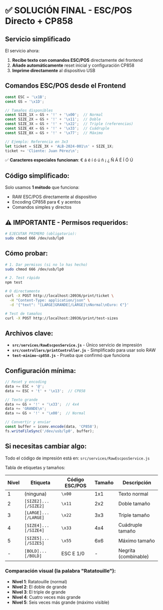 # ✅ SOLUCIÓN FINAL - ESC/POS Directo + CP858

## Servicio simplificado

El servicio ahora:
1. **Recibe texto con comandos ESC/POS** directamente del frontend
2. **Añade automáticamente** reset inicial y configuración CP858
3. **Imprime directamente** al dispositivo USB

## Comandos ESC/POS desde el Frontend

```javascript
const ESC = '\x1B';
const GS = '\x1D';

// Tamaños disponibles
const SIZE_1X = GS + '!' + '\x00';  // Normal
const SIZE_2X = GS + '!' + '\x11';  // Doble
const SIZE_3X = GS + '!' + '\x22';  // Triple (referencias)
const SIZE_4X = GS + '!' + '\x33';  // Cuádruple
const SIZE_8X = GS + '!' + '\x77';  // Máximo

// Ejemplo: Referencia en 3x3
let ticket = SIZE_3X + 'ALB-2024-001\n' + SIZE_1X;
ticket += 'Cliente: Juan Pérez\n';
```

✅ **Caracteres especiales funcionan**: € á é í ó ú ñ ¡ ¿ Ñ Á É Í Ó Ú

## Código simplificado:

Solo usamos **1 método** que funciona:
- RAW ESC/POS directamente al dispositivo
- Encoding CP858 para € y acentos
- Comandos simples y directos

## ⚠️ IMPORTANTE - Permisos requeridos:

```bash
# EJECUTAR PRIMERO (obligatorio):
sudo chmod 666 /dev/usb/lp0
```

## Cómo probar:

```bash
# 1. Dar permisos (si no lo has hecho)
sudo chmod 666 /dev/usb/lp0

# 2. Test rápido
npm test

# O directamente
curl -X POST http://localhost:20936/print/ticket \
  -H "Content-Type: application/json" \
  -d '{"text": "[LARGE]GRANDE[/LARGE]\nNormal\nEuro: €"}'

# Test de tamaños
curl -X POST http://localhost:20936/print/test-sizes
```

## Archivos clave:

- **`src/services/RawEscposService.js`** - Único servicio de impresión
- **`src/controllers/printController.js`** - Simplificado para usar solo RAW
- **`test-minimo-cp858.js`** - Prueba que confirmó que funciona

## Configuración mínima:

```javascript
// Reset y encoding
data += ESC + '@';
data += ESC + 't' + '\x13';  // CP858

// Texto grande
data += GS + '!' + '\x33';  // 4x4
data += 'GRANDE\n';
data += GS + '!' + '\x00';  // Normal

// Convertir y enviar
const buffer = iconv.encode(data, 'CP858');
fs.writeFileSync('/dev/usb/lp0', buffer);
```

## Si necesitas cambiar algo:

Todo el código de impresión está en:
`src/services/RawEscposService.js`

Tabla de etiquetas y tamaños:

| Nivel | Etiqueta | Código ESC/POS | Tamaño | Descripción |
|-------|----------|---------------|---------|-------------|
| 1 | (ninguna) | `\x00` | 1x1 | Texto normal |
| 2 | `[SIZE2]...[/SIZE2]` | `\x11` | 2x2 | Doble tamaño |
| 3 | `[LARGE]...[/LARGE]` | `\x22` | 3x3 | Triple tamaño |
| 4 | `[SIZE4]...[/SIZE4]` | `\x33` | 4x4 | Cuádruple tamaño |
| 5 | `[SIZE5]...[/SIZE5]` | `\x55` | 6x6 | Máximo tamaño |
| - | `[BOLD]...[/BOLD]` | ESC E 1/0 | - | Negrita (combinable) |

### Comparación visual (la palabra "Ratatouille"):
- **Nivel 1**: Ratatouille (normal)
- **Nivel 2**: El doble de grande
- **Nivel 3**: El triple de grande
- **Nivel 4**: Cuatro veces más grande
- **Nivel 5**: Seis veces más grande (máximo visible)